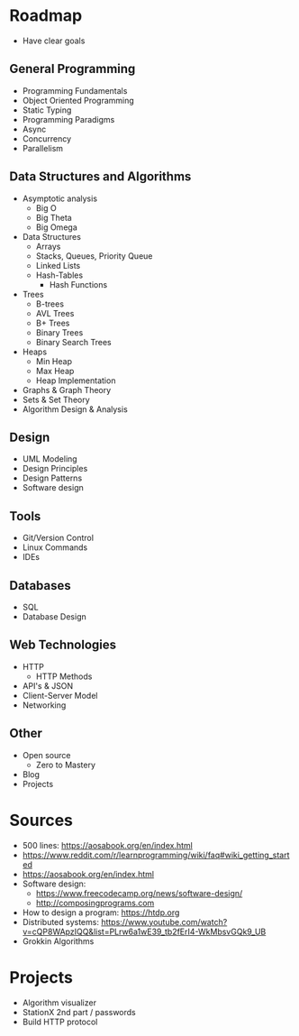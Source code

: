 # Roadmap
- Have clear goals

## General Programming
- Programming Fundamentals
- Object Oriented Programming
- Static Typing
- Programming Paradigms
- Async
- Concurrency
- Parallelism

## Data Structures and Algorithms
- Asymptotic analysis
    - Big O
    - Big Theta
    - Big Omega
- Data Structures
    - Arrays
    - Stacks, Queues, Priority Queue
    - Linked Lists
    - Hash-Tables
         - Hash Functions
- Trees
    - B-trees
    - AVL Trees
    - B+ Trees
    - Binary Trees
    - Binary Search Trees
- Heaps
    - Min Heap
    - Max Heap
    - Heap Implementation
- Graphs & Graph Theory 
- Sets & Set Theory
- Algorithm Design & Analysis

## Design
- UML Modeling
- Design Principles
- Design Patterns
- Software design

## Tools
- Git/Version Control
- Linux Commands
- IDEs

## Databases
- SQL
- Database Design

## Web Technologies
- HTTP
    - HTTP Methods
- API's & JSON
- Client-Server Model
- Networking

## Other
- Open source
    - Zero to Mastery
- Blog
- Projects

# Sources
- 500 lines: https://aosabook.org/en/index.html
- https://www.reddit.com/r/learnprogramming/wiki/faq#wiki_getting_started
- https://aosabook.org/en/index.html
- Software design: 
    - https://www.freecodecamp.org/news/software-design/
    - http://composingprograms.com
- How to design a program: https://htdp.org
- Distributed systems: https://www.youtube.com/watch?v=cQP8WApzIQQ&list=PLrw6a1wE39_tb2fErI4-WkMbsvGQk9_UB
- Grokkin Algorithms

# Projects
- Algorithm visualizer
- StationX 2nd part / passwords
- Build HTTP protocol

